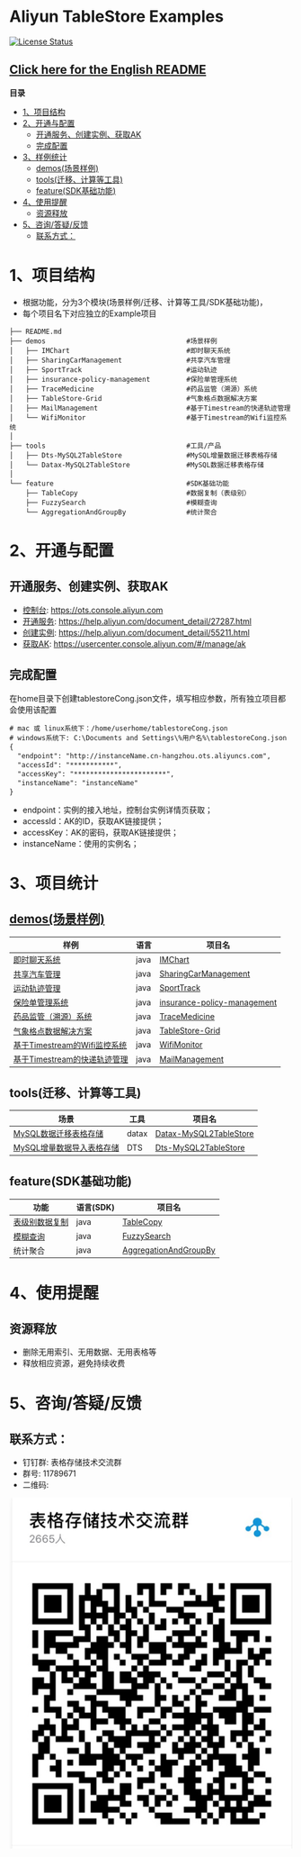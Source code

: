 # Aliyun TableStore Examples

[![License Status](https://img.shields.io/badge/license-apache2-brightgreen.svg)](https://travis-ci.org/aliyun/aliyun-tablestore-nodejs-sdk)
## [Click here for the English README](README_EN.md)

**目录**
- [1、项目结构](#1%E9%A1%B9%E7%9B%AE%E7%BB%93%E6%9E%84)
- [2、开通与配置](#2%E5%BC%80%E9%80%9A%E4%B8%8E%E9%85%8D%E7%BD%AE)
  - [开通服务、创建实例、获取AK](#%E5%BC%80%E9%80%9A%E6%9C%8D%E5%8A%A1%E5%88%9B%E5%BB%BA%E5%AE%9E%E4%BE%8B%E8%8E%B7%E5%8F%96ak)
  - [完成配置](#%E5%AE%8C%E6%88%90%E9%85%8D%E7%BD%AE)
- [3、样例统计](#3%E6%A0%B7%E4%BE%8B%E7%BB%9F%E8%AE%A1)
  - [demos(场景样例)](#demos%E5%9C%BA%E6%99%AF%E6%A0%B7%E4%BE%8B)
  - [tools(迁移、计算等工具)](#tools%E8%BF%81%E7%A7%BB%E8%AE%A1%E7%AE%97%E7%AD%89%E5%B7%A5%E5%85%B7)
  - [feature(SDK基础功能)](#featuresdk%E5%9F%BA%E7%A1%80%E5%8A%9F%E8%83%BD)
- [4、使用提醒](#4%E4%BD%BF%E7%94%A8%E6%8F%90%E9%86%92)
  - [资源释放](#%E8%B5%84%E6%BA%90%E9%87%8A%E6%94%BE)
- [5、咨询/答疑/反馈](#5%E5%92%A8%E8%AF%A2%E7%AD%94%E7%96%91%E5%8F%8D%E9%A6%88)
  - [联系方式：](#%E8%81%94%E7%B3%BB%E6%96%B9%E5%BC%8F)


# 1、项目结构
- 根据功能，分为3个模块(场景样例/迁移、计算等工具/SDK基础功能)，
- 每个项目名下对应独立的Example项目

```
├── README.md
├── demos                                   #场景样例
│   ├── IMChart                             #即时聊天系统
│   ├── SharingCarManagement                #共享汽车管理
│   ├── SportTrack                          #运动轨迹
│   ├── insurance-policy-management         #保险单管理系统
│   ├── TraceMedicine                       #药品监管（溯源）系统
│   ├── TableStore-Grid                     #气象格点数据解决方案
│   ├── MailManagement                      #基于Timestream的快递轨迹管理
│   └── WifiMonitor                         #基于Timestream的Wifi监控系统
│
├── tools                                   #工具/产品
│   ├── Dts-MySQL2TableStore                #MySQL增量数据迁移表格存储
│   └── Datax-MySQL2TableStore              #MySQL数据迁移表格存储
│
└── feature                                 #SDK基础功能
    ├── TableCopy                           #数据复制（表级别）
    ├── FuzzySearch                         #模糊查询
    └── AggregationAndGroupBy               #统计聚合
```

# 2、开通与配置
## 开通服务、创建实例、获取AK
- [控制台](https://ots.console.aliyun.com): https://ots.console.aliyun.com
- [开通服务](https://help.aliyun.com/document_detail/27287.html): https://help.aliyun.com/document_detail/27287.html
- [创建实例](https://help.aliyun.com/document_detail/55211.html): https://help.aliyun.com/document_detail/55211.html
- [获取AK](https://usercenter.console.aliyun.com/#/manage/ak): https://usercenter.console.aliyun.com/#/manage/ak

## 完成配置
在home目录下创建tablestoreCong.json文件，填写相应参数，所有独立项目都会使用该配置
```
# mac 或 linux系统下：/home/userhome/tablestoreCong.json
# windows系统下: C:\Documents and Settings\%用户名%\tablestoreCong.json
{
  "endpoint": "http://instanceName.cn-hangzhou.ots.aliyuncs.com",
  "accessId": "***********",
  "accessKey": "***********************",
  "instanceName": "instanceName"
}
```
- endpoint：实例的接入地址，控制台实例详情页获取；
- accessId：AK的ID，获取AK链接提供；
- accessKey：AK的密码，获取AK链接提供；
- instanceName：使用的实例名；

# 3、项目统计

## [demos(场景样例)](/demos)
样例 | 语言 | 项目名
--- | --- | ---
[即时聊天系统](https://yq.aliyun.com/articles/710363) | java | [IMChart](/demos/ImChart)
[共享汽车管理](https://yq.aliyun.com/articles/703177) | java | [SharingCarManagement](/demos/SharingCarManagement)
[运动轨迹管理](https://yq.aliyun.com/articles/702482) | java | [SportTrack](/demos/SportTrack)
[保险单管理系统](https://yq.aliyun.com/articles/699669) | java | [insurance-policy-management](/demos/insurance-policy-management)
[药品监管（溯源）系统](https://yq.aliyun.com/articles/699636) | java | [TraceMedicine](/demos/TraceMedicine)
[气象格点数据解决方案](https://yq.aliyun.com/articles/698313) | java | [TableStore-Grid](/demos/TableStore-Grid)
[基于Timestream的Wifi监控系统](https://yq.aliyun.com/articles/698591) | java | [WifiMonitor](/demos/WifiMonitor)
[基于Timestream的快递轨迹管理](https://yq.aliyun.com/articles/698551) | java | [MailManagement](/demos/MailManagement)

## tools(迁移、计算等工具)
场景 | 工具 | 项目名
--- | --- | ---
[MySQL数据迁移表格存储](https://yq.aliyun.com/articles/698973) | datax | [Datax-MySQL2TableStore](/tools/Datax-MySQL2TableStore)
[MySQL增量数据导入表格存储](https://yq.aliyun.com/articles/708325) | DTS | [Dts-MySQL2TableStore](/tools/Dts-MySQL2TableStore)

## feature(SDK基础功能)
功能 | 语言(SDK) | 项目名
--- | --- | ---
[表级别数据复制](https://yq.aliyun.com/articles/706791) | java | [TableCopy](/feature/TableCopy)
[模糊查询](https://yq.aliyun.com/articles/703707) | java | [FuzzySearch](/feature/FuzzySearch)
统计聚合 | java | [AggregationAndGroupBy](/feature/AggregationAndGroupBy)


# 4、使用提醒

## 资源释放
- 删除无用索引、无用数据、无用表格等
- 释放相应资源，避免持续收费


# 5、咨询/答疑/反馈
## 联系方式：
- 钉钉群: 表格存储技术交流群
- 群号: 11789671
- 二维码:

![二维码](image/QRcode.png)
